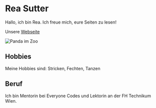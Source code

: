 # Rea Sutter

Hallo, ich bin Rea. Ich freue mich, eure Seiten zu lesen!

Unsere [Webseite](https://ec-mentors.github.io/IT-ist-das-was-fuer-mich/index.html)

![Panda im Zoo](https://www.visitingvienna.com/wp-content/uploads/2015/08/pandasmall.jpg)

## Hobbies

Meine Hobbies sind: Stricken, Fechten, Tanzen

## Beruf

Ich bin Mentorin bei Everyone Codes und Lektorin an der FH Technikum Wien.
